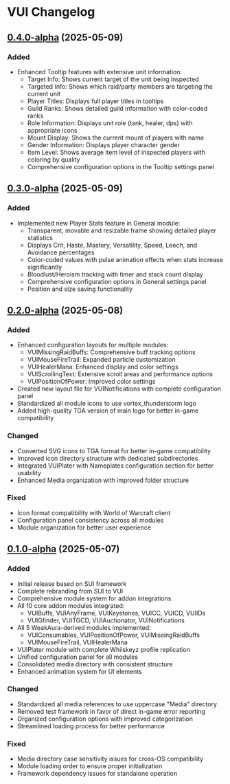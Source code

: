 # VUI Changelog

## [0.4.0-alpha](https://github.com/Vajalol/VUI) (2025-05-09)

### Added
- Enhanced Tooltip features with extensive unit information:
  - Target Info: Shows current target of the unit being inspected
  - Targeted Info: Shows which raid/party members are targeting the current unit
  - Player Titles: Displays full player titles in tooltips
  - Guild Ranks: Shows detailed guild information with color-coded ranks
  - Role Information: Displays unit role (tank, healer, dps) with appropriate icons
  - Mount Display: Shows the current mount of players with name
  - Gender Information: Displays player character gender
  - Item Level: Shows average item level of inspected players with coloring by quality
  - Comprehensive configuration options in the Tooltip settings panel

## [0.3.0-alpha](https://github.com/Vajalol/VUI) (2025-05-09)

### Added
- Implemented new Player Stats feature in General module:
  - Transparent, movable and resizable frame showing detailed player statistics
  - Displays Crit, Haste, Mastery, Versatility, Speed, Leech, and Avoidance percentages
  - Color-coded values with pulse animation effects when stats increase significantly
  - Bloodlust/Heroism tracking with timer and stack count display
  - Comprehensive configuration options in General settings panel
  - Position and size saving functionality

## [0.2.0-alpha](https://github.com/Vajalol/VUI) (2025-05-08)

### Added
- Enhanced configuration layouts for multiple modules:
  - VUIMissingRaidBuffs: Comprehensive buff tracking options
  - VUIMouseFireTrail: Expanded particle customization
  - VUIHealerMana: Enhanced display and color settings
  - VUIScrollingText: Extensive scroll areas and performance options
  - VUIPositionOfPower: Improved color settings
- Created new layout file for VUINotifications with complete configuration panel
- Standardized all module icons to use vortex_thunderstorm logo
- Added high-quality TGA version of main logo for better in-game compatibility

### Changed
- Converted SVG icons to TGA format for better in-game compatibility
- Improved icon directory structure with dedicated subdirectories
- Integrated VUIPlater with Nameplates configuration section for better usability
- Enhanced Media organization with improved folder structure

### Fixed
- Icon format compatibility with World of Warcraft client
- Configuration panel consistency across all modules
- Module organization for better user experience

## [0.1.0-alpha](https://github.com/Vajalol/VUI) (2025-05-07)

### Added
- Initial release based on SUI framework
- Complete rebranding from SUI to VUI
- Comprehensive module system for addon integrations
- All 10 core addon modules integrated:
  - VUIBuffs, VUIAnyFrame, VUIKeystones, VUICC, VUICD, VUIIDs
  - VUIGfinder, VUITGCD, VUIAuctionator, VUINotifications
- All 5 WeakAura-derived modules implemented:
  - VUIConsumables, VUIPositionOfPower, VUIMissingRaidBuffs 
  - VUIMouseFireTrail, VUIHealerMana
- VUIPlater module with complete Whiiskeyz profile replication
- Unified configuration panel for all modules
- Consolidated media directory with consistent structure
- Enhanced animation system for UI elements

### Changed
- Standardized all media references to use uppercase "Media" directory
- Removed test framework in favor of direct in-game error reporting
- Organized configuration options with improved categorization
- Streamlined loading process for better performance

### Fixed
- Media directory case sensitivity issues for cross-OS compatibility
- Module loading order to ensure proper initialization
- Framework dependency issues for standalone operation
